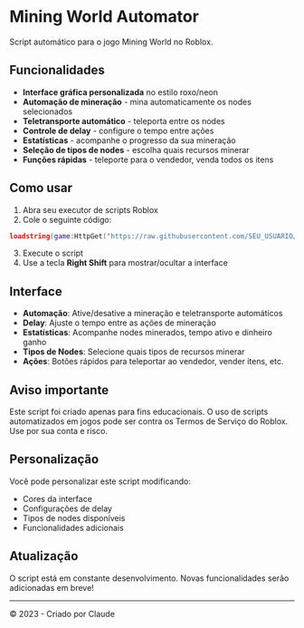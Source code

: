 # Mining World Automator

Script automático para o jogo Mining World no Roblox.

## Funcionalidades

- **Interface gráfica personalizada** no estilo roxo/neon
- **Automação de mineração** - mina automaticamente os nodes selecionados
- **Teletransporte automático** - teleporta entre os nodes
- **Controle de delay** - configure o tempo entre ações
- **Estatísticas** - acompanhe o progresso da sua mineração
- **Seleção de tipos de nodes** - escolha quais recursos minerar
- **Funções rápidas** - teleporte para o vendedor, venda todos os itens

## Como usar

1. Abra seu executor de scripts Roblox
2. Cole o seguinte código:

```lua
loadstring(game:HttpGet("https://raw.githubusercontent.com/SEU_USUARIO/MiningWorldAutomator/main/MiningAutomatorLoader.lua"))()
```

3. Execute o script
4. Use a tecla **Right Shift** para mostrar/ocultar a interface

## Interface

- **Automação**: Ative/desative a mineração e teletransporte automáticos
- **Delay**: Ajuste o tempo entre as ações de mineração
- **Estatísticas**: Acompanhe nodes minerados, tempo ativo e dinheiro ganho
- **Tipos de Nodes**: Selecione quais tipos de recursos minerar
- **Ações**: Botões rápidos para teleportar ao vendedor, vender itens, etc.

## Aviso importante

Este script foi criado apenas para fins educacionais. O uso de scripts automatizados em jogos pode ser contra os Termos de Serviço do Roblox. Use por sua conta e risco.

## Personalização

Você pode personalizar este script modificando:

- Cores da interface
- Configurações de delay
- Tipos de nodes disponíveis
- Funcionalidades adicionais

## Atualização

O script está em constante desenvolvimento. Novas funcionalidades serão adicionadas em breve!

---

© 2023 - Criado por Claude 
